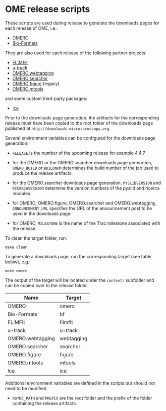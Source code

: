 OME release scripts
===================

These scripts are used during release to generate the downloads pages for each
release of OME, i.e.:
- [OMERO](http://downloads.openmicroscopy.org/omero)
- [Bio-Formats](http://downloads.openmicroscopy.org/bio-formats)

They are also used for each release of the following partner projects:
- [FLIMFit](http://downloads.openmicroscopy.org/flimfit)
- [u-track](http://downloads.openmicroscopy.org/u-track)
- [OMERO.webtagging](http://downloads.openmicroscopy.org/webtagging)
- [OMERO.searcher](http://downloads.openmicroscopy.org/searcher)
- [OMERO.figure](http://downloads.openmicroscopy.org/figure) (legacy)
- [OMERO.mtools](http://downloads.openmicroscopy.org/mtools)

and some custom third-party packages:
- [Ice](http://downloads.openmicroscopy.org/ice)

Prior to the downloads page generation, the artifacts for the corresponding
release must have been copied to the root folder of the downloads page
published at `http://downloads.microscroscopy.org`.

Several environment variables can be configured for the downloads page
generation:

- `RELEASE` is the number of the upcoming release for example 4.4.7

- for the OMERO or the OMERO.searcher downloads page generation, `OMERO_BUILD`
  or `BUILDNUM` determines the build number of the job used to produce the
  release artifacts.

- for the OMERO.searcher downloads page generation, `PYSLIDVERSION` and
  `RICERCAVERSION` determine the version numbers of the pyslid and ricerca
  modules.

- for OMERO, OMERO.figure, OMERO.searcher and OMERO.webtagging,
  `ANNOUNCEMENT_URL` specifies the URL of the announcement post to be used in
  the downloads page.

- for OMERO, `MILESTONE` is the name of the Trac milestone associated with the
  release.

To clean the target folder, run:

   ```
   make clean
   ```


To generate a downloads page, run the corresponding target (see table below),
e.g.:

  ```
  make omero
  ```

The output of the target will be located under the `content/` subfolder and
can be copied over to the release folder.


Name             | Target
-----------------|----------
OMERO            | omero
Bio-Formats      | bf
FLIMFit          | flimfit
u-track          | u-track
OMERO.webtagging | webtagging
OMERO.searcher   | searcher
OMERO.figure     | figure
OMERO.mtools     | mtools
Ice              | ice

Additional environment variables are defined in the scripts but should not
need to be modified:

- `RSYNC_PATH` and `PREFIX` are the root folder and the prefix of the folder
  containing the release artifacts.
